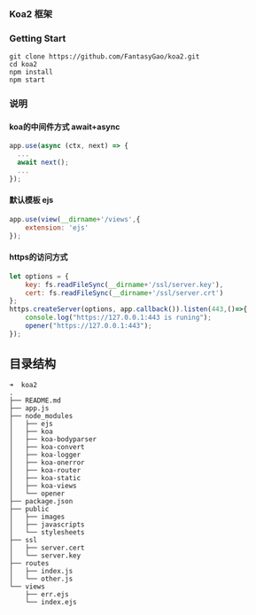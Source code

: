 
### Koa2 框架

### Getting Start

```
git clone https://github.com/FantasyGao/koa2.git
cd koa2
npm install 
npm start
```
### 说明
#### koa的中间件方式 await+async
``` javascript
app.use(async (ctx, next) => {
  ...
  await next();
  ...
});
```
#### 默认模板 ejs
``` javascript
app.use(view(__dirname+'/views',{
	extension: 'ejs'
});
```
#### https的访问方式
``` javascript
let options = {
	key: fs.readFileSync(__dirname+'/ssl/server.key'),
    cert: fs.readFileSync(__dirname+'/ssl/server.crt')
};
https.createServer(options, app.callback()).listen(443,()=>{
    console.log("https://127.0.0.1:443 is runing");
	opener("https://127.0.0.1:443");
});
```

## 目录结构

```
➜  koa2
.
├── README.md
├── app.js
├── node_modules
│   ├── ejs
│   ├── koa
│   ├── koa-bodyparser
│   ├── koa-convert
│   ├── koa-logger
│   ├── koa-onerror
│   ├── koa-router
│   ├── koa-static
│   ├── koa-views
│   └── opener
├── package.json
├── public
│   ├── images
│   ├── javascripts
│   └── stylesheets
├── ssl
│   ├── server.cert
│   └── server.key
├── routes
│   ├── index.js
│   └── other.js
└── views
    ├── err.ejs
    └── index.ejs

```
